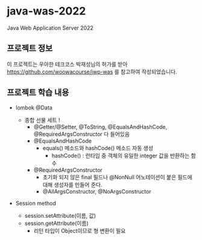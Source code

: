 # java-was-2022
Java Web Application Server 2022


## 프로젝트 정보

이 프로젝트는 우아한 테크코스 박재성님의 허가를 받아 https://github.com/woowacourse/jwp-was
를 참고하여 작성되었습니다.

## 프로젝트 학습 내용

+ lombok @Data
  + 종합 선물 세트 !
    + @Getter/@Setter, @ToString, @EqualsAndHashCode, @RequiredArgsConstructor 다 들어있음
    + @EqualsAndHashCode
      + equals() 메소드와 hashCode() 메소드 자동 생성
        + hashCode() : 런타임 중 객체의 유일한 integer 값을 반환하는 함수
    + @RequiredArgsConstructor
      + 초기화 되지 않은 final 필드나 @NonNull 어노테이션이 붙은 필드에 대해 생성자를 만들어 준다.
      + @AllArgsConstructor, @NoArgsConstructor

+ Session method
  + session.setAttribute(이름, 값)
  + session.getAttribute(이름)
    + 리턴 타입이 Object이므로 형 변환이 필요